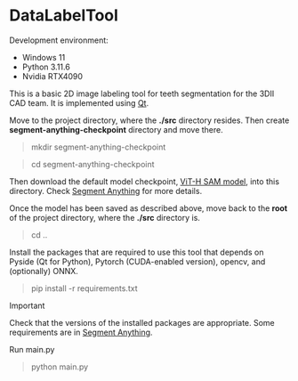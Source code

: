 # DataLabelTool

Development environment: 
* Windows 11
* Python 3.11.6
* Nvidia RTX4090

This is a basic 2D image labeling tool for teeth segmentation for the 3DII CAD team. It is implemented using [Qt](https://doc.qt.io/qtforpython-6/).

Move to the project directory, where the **./src** directory resides. Then create **segment-anything-checkpoint** directory and move there.
> mkdir segment-anything-checkpoint

> cd segment-anything-checkpoint

Then download the default model checkpoint, [ViT-H SAM model](https://dl.fbaipublicfiles.com/segment_anything/sam_vit_h_4b8939.pth), into this directory.
Check [Segment Anything](https://github.com/KyunHwan/segment-anything/tree/main) for more details.

Once the model has been saved as described above, move back to the **root** of the project directory, where the **./src** directory is.
> cd ..

Install the packages that are required to use this tool that depends on Pyside (Qt for Python), Pytorch (CUDA-enabled version), opencv, and (optionally) ONNX.
> pip install -r requirements.txt

> [!Important]
> Check that the versions of the installed packages are appropriate.
> Some requirements are in [Segment Anything](https://github.com/KyunHwan/segment-anything/tree/main).

Run main.py
> python main.py